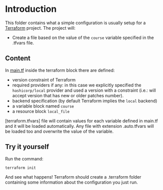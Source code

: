# Introduction

This folder contains what a simple configuration is usually setup for a [Terraform](https://terraform.io) project. The project will:

- Create a file based on the value of the `course` variable specified in the .tfvars file.

## Content

In [main.tf](main.tf) inside the terraform block there are defined:
- version constraint of Terraform
- required providers if any: in this case we explicitly specified the `hashicorp/local` provider and used a version with a constraint (i.e.: will accept version that has new or older patches number).
- backend specification (by default Terraform implies the `local` backend) 
- a variable block named `course`
- a resource block `local_file` 

[terraform.tfvars] file will contain values for each variable defined in main.tf and it will be loaded automatically. Any file with extension .auto.tfvars will be loaded too and overwrite the value of the variable.

## Try it yourself

Run the command:

```bash
terraform init 
```

And see what happens! Terraform should create a .terraform folder containing some information about the configuration you just run.